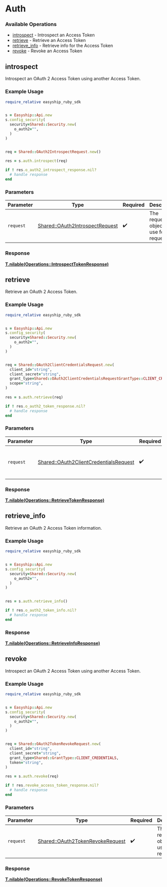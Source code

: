 # Auth


### Available Operations

* [introspect](#introspect) - Introspect an Access Token
* [retrieve](#retrieve) - Retrieve an Access Token
* [retrieve_info](#retrieve_info) - Retrieve info for the Access Token
* [revoke](#revoke) - Revoke an Access Token

## introspect

Introspect an OAuth 2 Access Token using another Access Token.


### Example Usage

```ruby
require_relative easyship_ruby_sdk


s = Easyship::Api.new
s.config_security(
  security=Shared::Security.new(
    o_auth2="",
  )
)


req = Shared::OAuth2IntrospectRequest.new()
    
res = s.auth.introspect(req)

if ! res.o_auth2_introspect_response.nil?
  # handle response
end

```

### Parameters

| Parameter                                                                         | Type                                                                              | Required                                                                          | Description                                                                       |
| --------------------------------------------------------------------------------- | --------------------------------------------------------------------------------- | --------------------------------------------------------------------------------- | --------------------------------------------------------------------------------- |
| `request`                                                                         | [Shared::OAuth2IntrospectRequest](../../models/shared/oauth2introspectrequest.md) | :heavy_check_mark:                                                                | The request object to use for the request.                                        |


### Response

**[T.nilable(Operations::IntrospectTokenResponse)](../../models/operations/introspecttokenresponse.md)**


## retrieve

Retrieve an OAuth 2 Access Token.


### Example Usage

```ruby
require_relative easyship_ruby_sdk


s = Easyship::Api.new
s.config_security(
  security=Shared::Security.new(
    o_auth2="",
  )
)


req = Shared::OAuth2ClientCredentialsRequest.new(
  client_id="string",
  client_secret="string",
  grant_type=Shared::OAuth2ClientCredentialsRequestGrantType::CLIENT_CREDENTIALS,
  scope="string",
)
    
res = s.auth.retrieve(req)

if ! res.o_auth2_token_response.nil?
  # handle response
end

```

### Parameters

| Parameter                                                                                       | Type                                                                                            | Required                                                                                        | Description                                                                                     |
| ----------------------------------------------------------------------------------------------- | ----------------------------------------------------------------------------------------------- | ----------------------------------------------------------------------------------------------- | ----------------------------------------------------------------------------------------------- |
| `request`                                                                                       | [Shared::OAuth2ClientCredentialsRequest](../../models/shared/oauth2clientcredentialsrequest.md) | :heavy_check_mark:                                                                              | The request object to use for the request.                                                      |


### Response

**[T.nilable(Operations::RetrieveTokenResponse)](../../models/operations/retrievetokenresponse.md)**


## retrieve_info

Retrieve an OAuth 2 Access Token information.


### Example Usage

```ruby
require_relative easyship_ruby_sdk


s = Easyship::Api.new
s.config_security(
  security=Shared::Security.new(
    o_auth2="",
  )
)

    
res = s.auth.retrieve_info()

if ! res.o_auth2_token_info.nil?
  # handle response
end

```


### Response

**[T.nilable(Operations::RetrieveInfoResponse)](../../models/operations/retrieveinforesponse.md)**


## revoke

Introspect an OAuth 2 Access Token using another Access Token.


### Example Usage

```ruby
require_relative easyship_ruby_sdk


s = Easyship::Api.new
s.config_security(
  security=Shared::Security.new(
    o_auth2="",
  )
)


req = Shared::OAuth2TokenRevokeRequest.new(
  client_id="string",
  client_secret="string",
  grant_type=Shared::GrantType::CLIENT_CREDENTIALS,
  token="string",
)
    
res = s.auth.revoke(req)

if ! res.revoke_access_token_response.nil?
  # handle response
end

```

### Parameters

| Parameter                                                                           | Type                                                                                | Required                                                                            | Description                                                                         |
| ----------------------------------------------------------------------------------- | ----------------------------------------------------------------------------------- | ----------------------------------------------------------------------------------- | ----------------------------------------------------------------------------------- |
| `request`                                                                           | [Shared::OAuth2TokenRevokeRequest](../../models/shared/oauth2tokenrevokerequest.md) | :heavy_check_mark:                                                                  | The request object to use for the request.                                          |


### Response

**[T.nilable(Operations::RevokeTokenResponse)](../../models/operations/revoketokenresponse.md)**


